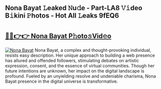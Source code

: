 ## Nona Bayat 𝙻eaked 𝙽u𝚍e - Part-LA8 𝚅𝚒deo B𝚒kini 𝙿hotos - Hot All 𝙻eaks 9fEQ6

# <h2><a href="http://ld1c5lk.urlbe.top/?page=Nona+Bayat">🔗🔗👉👉 Nona Bayat P𝚑oto𝚜Vid𝚎o</a></h2>

[![Nona Bayat](https://i.imgur.com/eBuTRDB.gif)](http://ld1c5lk.urlbe.top/?page=Nona+Bayat)
Nona Bayat, a complex and thought-provoking individual, resists easy description. Her unique approach to building a web presence has allured and offended followers, stimulating debates on artistic expression, consent, and the essence of virtual communities. Though her future intentions are unknown, her impact on the digital landscape is profound. Fueled by an unyielding resolve and undeniable charisma, Nona Bayat presence in the digital universe is transformative.
